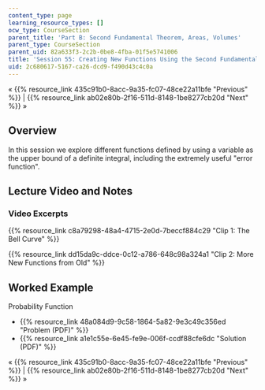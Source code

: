 ```yaml
---
content_type: page
learning_resource_types: []
ocw_type: CourseSection
parent_title: 'Part B: Second Fundamental Theorem, Areas, Volumes'
parent_type: CourseSection
parent_uid: 82a633f3-2c2b-0be8-4fba-01f5e5741006
title: 'Session 55: Creating New Functions Using the Second Fundamental Theorem'
uid: 2c680617-5167-ca26-dcd9-f490d43c4c0a
---
```


« {{% resource_link 435c91b0-8acc-9a35-fc07-48ce22a11bfe "Previous" %}} | {{% resource_link ab02e80b-2f16-511d-8148-1be8277cb20d "Next" %}} »

Overview
--------

In this session we explore different functions defined by using a variable as the upper bound of a definite integral, including the extremely useful "error function".

Lecture Video and Notes
-----------------------

### Video Excerpts

{{% resource_link c8a79298-48a4-4715-2e0d-7beccf884c29 "Clip 1: The Bell Curve" %}}

{{% resource_link dd15da9c-ddce-0c12-a786-648c98a324a1 "Clip 2: More New Functions from Old" %}}

Worked Example
--------------

Probability Function

*   {{% resource_link 48a084d9-9c58-1864-5a82-9e3c49c356ed "Problem (PDF)" %}}
*   {{% resource_link a1e1c55e-6e45-fe9e-006f-ccdf88cfe6dc "Solution (PDF)" %}}

« {{% resource_link 435c91b0-8acc-9a35-fc07-48ce22a11bfe "Previous" %}} | {{% resource_link ab02e80b-2f16-511d-8148-1be8277cb20d "Next" %}} »